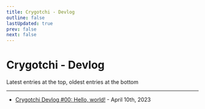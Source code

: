 ```yaml
---
title: Crygotchi - Devlog
outline: false
lastUpdated: true
prev: false
next: false
---
```


# Crygotchi - Devlog

Latest entries at the top, oldest entries at the bottom

---

-   [Crygotchi Devlog #00: Hello, world!](/projects/crygotchi/devlog/00-hello_world) - April 10th, 2023

<!--
> [**Devlog entry title**](/projects/crygotchi/devlog/link) - Date
-->
